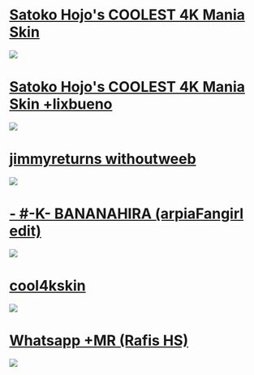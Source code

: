 # [Satoko Hojo's COOLEST 4K Mania Skin](https://drive.google.com/file/d/1j4wU7DMpTp_ox7gT8kvNlfY-fLDy46sm/view)
![](https://cdn.discordapp.com/attachments/829363965976510528/930833397968945162/screenshot886.jpg)

# [Satoko Hojo's COOLEST 4K Mania Skin +lixbueno](https://drive.google.com/file/d/12oSjdhlXkhQqwR4B0ipCjVxftUpCqFbw/view)
![](https://cdn.discordapp.com/attachments/829363965976510528/934122831606845510/screenshot918.jpg)

# [jimmyreturns withoutweeb](https://drive.google.com/file/d/1S531wVc8DnRxyjQMVYH2zMPhRsvgq-Th/view)
![](https://cdn.discordapp.com/attachments/829363965976510528/930833397616627762/screenshot887.jpg)

# [- #-K- BANANAHIRA (arpiaFangirl edit)](https://drive.google.com/file/d/1k6R-Xxs-manz5j-XvpcdJMq69lj-TqCR/view?usp=sharing)
![](https://cdn.discordapp.com/attachments/829363965976510528/937765650955395072/screenshot976.jpg)

# [cool4kskin](https://drive.google.com/file/d/1S531wVc8DnRxyjQMVYH2zMPhRsvgq-Th/view)
![](https://cdn.discordapp.com/attachments/829363965976510528/930833397692104754/screenshot888.jpg)

# [Whatsapp +MR (Rafis HS)](https://drive.google.com/file/d/1j4wU7DMpTp_ox7gT8kvNlfY-fLDy46sm/view)
![](https://cdn.discordapp.com/attachments/829363965976510528/930833397855707146/screenshot889.jpg)
